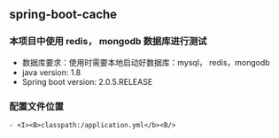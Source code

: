 ## spring-boot-cache

### 本项目中使用 redis， mongodb 数据库进行测试
- 数据库要求：使用时需要本地启动好数据库：mysql， redis，mongodb
- java version: 1.8
- Spring boot version: 2.0.5.RELEASE

### 配置文件位置
    - <I><B>classpath:/application.yml</b><B/>
